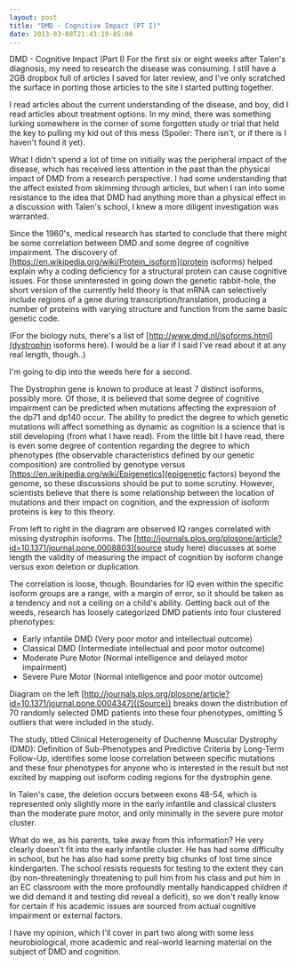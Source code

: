 ```yaml
---
layout: post
title: "DMD - Cognitive Impact (PT I)"
date: 2013-03-08T21:43:19-05:00
---
```


DMD - Cognitive Impact (Part I)
For the first six or eight weeks after Talen's diagnosis, my need to research the disease was consuming. I still have a 2GB dropbox full of articles I saved for later review, and I've only scratched the surface in porting those articles to the site I started putting together.

I read articles about the current understanding of the disease, and boy, did I read articles about treatment options. In my mind, there was something lurking somewhere in the corner of some forgotten study or trial that held the key to pulling my kid out of this mess (Spoiler: There isn't, or if there is I haven't found it yet).

What I didn't spend a lot of time on initially was the peripheral impact of the disease, which has received less attention in the past than the physical impact of DMD from a research perspective. I had some understanding that the affect existed from skimming through articles, but when I ran into some resistance to the idea that DMD had anything more than a physical effect in a discussion with Talen's school, I knew a more diligent investigation was warranted.

Since the 1960's, medical research has started to conclude that there might be some correlation between DMD and some degree of cognitive impairment. The discovery of [https://en.wikipedia.org/wiki/Protein_isoform](protein isoforms) helped explain why a coding deficiency for a structural protein can cause cognitive issues. For those uninterested in going down the genetic rabbit-hole, the short version of the currently held theory is that mRNA can selectively include regions of a gene during transcription/translation, producing a number of proteins with varying structure and function from the same basic genetic code.

(For the biology nuts, there's a list of [http://www.dmd.nl/isoforms.html](dystrophin isoforms here). I would be a liar if I said I've read about it at any real length, though..)

I'm going to dip into the weeds here for a second. 

The Dystrophin gene is known to produce at least 7 distinct isoforms, possibly more. Of those, it is believed that some degree of cognitive impairment can be predicted when mutations affecting the expression of the dp71 and dp140 occur. The ability to predict the degree to which genetic mutations will affect something as dynamic as cognition is a science that is still developing (from what I have read). From the little bit I have read, there is even some degree of contention regarding the degree to which phenotypes (the observable characteristics defined by our genetic composition) are controlled by genotype versus [https://en.wikipedia.org/wiki/Epigenetics](epigenetic factors) beyond the genome, so these discussions should be put to some scrutiny. However, scientists believe that there is some relationship between the location of mutations and their impact on cognition, and the expression of isoform proteins is key to this theory.
  
From left to right in the diagram are observed IQ ranges correlated with missing dystrophin isoforms. The [http://journals.plos.org/plosone/article?id=10.1371/journal.pone.0008803](source study here) discusses at some length the validity of measuring the impact of cognition by isoform change versus exon deletion or duplication.

The correlation is loose, though. Boundaries for IQ even within the specific isoform groups are a range, with a margin of error, so it should be taken as a tendency and not a ceiling on a child's ability.
Getting back out of the weeds, research has loosely categorized DMD patients into four clustered phenotypes:
* Early infantile DMD (Very poor motor and intellectual outcome)
* Classical DMD (Intermediate intellectual and poor motor outcome)
* Moderate Pure Motor (Normal intelligence and delayed motor impairment)
* Severe Pure Motor (Normal intelligence and poor motor outcome)
  
Diagram on the left [http://journals.plos.org/plosone/article?id=10.1371/journal.pone.0004347]((Source)) breaks down the distribution of 70 randomly selected DMD patients into these four phenotypes, omitting 5 outliers that were included in the study.

The study, titled Clinical Heterogeneity of Duchenne Muscular Dystrophy (DMD): Definition of Sub-Phenotypes and Predictive Criteria by Long-Term Follow-Up, identifies some loose correlation between specific mutations and these four phenotypes for anyone who is interested in the result but not excited by mapping out isoform coding regions for the dystrophin gene.

In Talen's case, the deletion occurs between exons 48-54, which is represented only slightly more in the early infantile and classical clusters than the moderate pure motor, and only minimally in the severe pure motor cluster.

What do we, as his parents, take away from this information? He very clearly doesn't fit into the early infantile cluster. He has had some difficulty in school, but he has also had some pretty big chunks of lost time since kindergarten. The school resists requests for testing to the extent they can (by non-threateningly threatening to pull him from his class and put him in an EC classroom with the more profoundly mentally handicapped children if we did demand it and testing did reveal a deficit), so we don't really know for certain if his academic issues are sourced from actual cognitive impairment or external factors.

I have my opinion, which I'll cover in part two along with some less neurobiological, more academic and real-world learning material on the subject of DMD and cognition.
